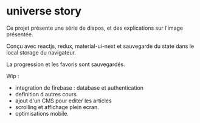 # universe story

Ce projet présente une série de diapos, et des explications sur l'image présentée.

Conçu avec reactjs, redux, material-ui-next et sauvegarde du state dans le local storage du navigateur.

La progression et les favoris sont sauvegardés.

Wip :
- integration de firebase : database et authentication
- definition d autres cours
- ajout d'un CMS pour editer les articles
- scrolling et affichage plein ecran.
- optimisations mobile.



